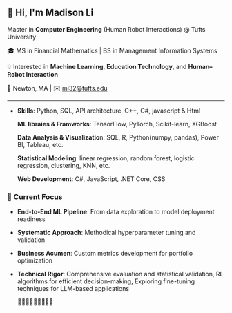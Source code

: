 ## 👋 Hi, I'm Madison Li


Master in **Computer Engineering** (Human Robot Interactions) @ Tufts University 


🎓 MS in Financial Mathematics | BS in Management Information Systems  

💡 Interested in **Machine Learning**, **Education Technology**, and **Human–Robot Interaction**  

📍 Newton, MA | ✉️ [ml32@tufts.edu](mailto:ml32@tufts.edu)

---



- **Skills**: Python, SQL, API architecture, C++, C#, javascript & Html

  **ML libraies & Framworks**: TensorFlow, PyTorch, Scikit-learn, XGBoost
  
  **Data Analysis & Visualizatio**n: SQL, R, Python(numpy, pandas), Power BI, Tableau, etc.
  
  **Statistical Modeling**: linear regression, random forest, logistic regression, clustering, KNN, etc.

  **Web Development**: C#,  JavaScript, .NET Core, CSS


  

### 🔭 Current Focus

- **End-to-End ML Pipeline**: From data exploration to model deployment readiness
- **Systematic Approach**: Methodical hyperparameter tuning and validation
- **Business Acumen**: Custom metrics development for portfolio optimization
- **Technical Rigor**: Comprehensive evaluation and statistical validation, RL algorithms for efficient decision-making, Exploring fine-tuning techniques for LLM-based applications  





  
  🌱🌱🌱🌱🌱🌱🌱🌱🌱

<!--
**MadisonMLi/MadisonMLi** is a ✨ _special_ ✨ repository because its `README.md` (this file) appears on your GitHub profile.

Here are some ideas to get you started:

- 🔭 I’m currently working on ...
- 🌱 I’m currently learning ...
- 👯 I’m looking to collaborate on ...
- 🤔 I’m looking for help with ...
- 💬 Ask me about ...
- 📫 How to reach me: ...
- 😄 Pronouns: ...
- ⚡ Fun fact: ...
-->
